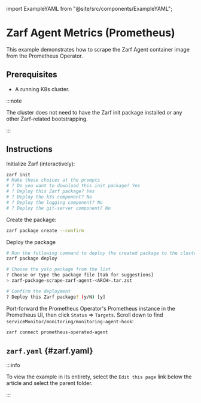 import ExampleYAML from "@site/src/components/ExampleYAML";

# Zarf Agent Metrics (Prometheus)

This example demonstrates how to scrape the Zarf Agent container image from the Prometheus Operator.

## Prerequisites

- A running K8s cluster.

:::note

The cluster does not need to have the Zarf init package installed or any other Zarf-related bootstrapping.

:::

## Instructions

Initialize Zarf (interactively):

```bash
zarf init
# Make these choices at the prompts
# ? Do you want to download this init package? Yes
# ? Deploy this Zarf package? Yes
# ? Deploy the k3s component? No
# ? Deploy the logging component? No
# ? Deploy the git-server component? No
```

Create the package:

```bash
zarf package create --confirm
```

Deploy the package

```bash
# Run the following command to deploy the created package to the cluster
zarf package deploy

# Choose the yolo package from the list
? Choose or type the package file [tab for suggestions]
> zarf-package-scrape-zarf-agent-<ARCH>.tar.zst

# Confirm the deployment
? Deploy this Zarf package? (y/N) [y]
```

Port-forward the Prometheus Operator's Prometheus instance in the Prometheus UI, then click `Status` => `Targets`. Scroll down to find `serviceMonitor/monitoring/monitoring-agent-hook`:

```bash
zarf connect prometheus-operated-agent
```


## `zarf.yaml` {#zarf.yaml}

:::info

To view the example in its entirety, select the `Edit this page` link below the article and select the parent folder.

:::

<ExampleYAML example="scraping-zarf-agent" showLink={false} />
